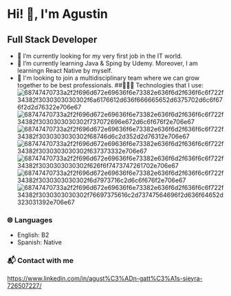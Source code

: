 # Hi! 👋, I'm Agustin
## Full Stack Developer

- 🔭 I’m currently looking for my very first job in the IT world.
- 🌱 I’m currently learning Java & Sping by Udemy. Moreover, I am learningn React Native by myself.
- 👯 I'm looking to join a multidisciplinary team where we can grow together to be best professionals.
##🧑🏻‍💻 Technologies that I use:
![68747470733a2f2f696d672e69636f6e73382e636f6d2f636f6c6f722f34382f3030303030302f6a6176612d636f666665652d6375702d6c6f676f2d2d76322e706e67](https://user-images.githubusercontent.com/92380443/148813118-3975814f-4dfd-4312-8d8d-cb0d27b971f3.png)
![68747470733a2f2f696d672e69636f6e73382e636f6d2f636f6c6f722f34382f3030303030302f737072696e672d6c6f676f2e706e67](https://user-images.githubusercontent.com/92380443/148813154-d7c3ac95-66e1-4625-91ee-628558939a5d.png)
![68747470733a2f2f696d672e69636f6e73382e636f6d2f636f6c6f722f34382f3030303030302f68746d6c2d352d2d76312e706e67](https://user-images.githubusercontent.com/92380443/148813185-90bb8f32-c27a-4b32-8c3c-204205eac698.png)
![68747470733a2f2f696d672e69636f6e73382e636f6d2f636f6c6f722f34382f3030303030302f637373332e706e67](https://user-images.githubusercontent.com/92380443/148813208-d6e6126b-17f6-4213-8b26-8b28f6d53f55.png)
![68747470733a2f2f696d672e69636f6e73382e636f6d2f636f6c6f722f34382f3030303030302f626f6f7473747261702e706e67](https://user-images.githubusercontent.com/92380443/148813218-b220a85d-b731-4ac6-8869-0fbd73dd5a16.png)
![68747470733a2f2f696d672e69636f6e73382e636f6d2f636f6c6f722f34382f3030303030302f6d7973716c2d6c6f676f2e706e67](https://user-images.githubusercontent.com/92380443/148813236-c5b4defd-c724-4fe5-b77e-9ea411333d19.png)
![68747470733a2f2f696d672e69636f6e73382e636f6d2f636f6c6f722f34382f3030303030302f76697375616c2d73747564696f2d636f64652d323031392e706e67](https://user-images.githubusercontent.com/92380443/148813266-0b5307b5-1271-4012-91f6-c50e7a1b65db.png)



### 🌐 Languages
- English: B2
- Spanish: Native
### 📬 Contact with me
https://www.linkedin.com/in/agust%C3%ADn-gatt%C3%A1s-sieyra-726507227/
